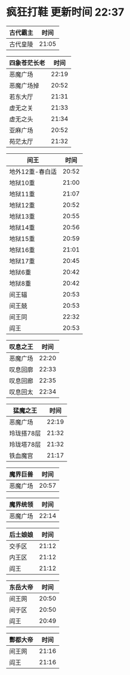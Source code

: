 # 疯狂打鞋 更新时间 22:37

| 古代霸主   | 时间    |
|--------|-------|
| 古代皇陵 | 21:05 |

| 四象苍茫长老   | 时间    |
|--------|-------|
| 恶魔广场 | 22:19 |
| 恶魔广场掉 | 20:52 |
| 若东大厅 | 21:31 |
| 虚无之关 | 21:33 |
| 虚无之头 | 21:34 |
| 亚麻广场 | 20:52 |
| 苑茫太厅 | 21:32 |

| 间王   | 时间    |
|--------|-------|
| 地外12重-春白适 | 20:52 |
| 地狱10重 | 21:00 |
| 地狱11重 | 21:07 |
| 地狱12重 | 20:52 |
| 地狱13重 | 20:55 |
| 地狱14重 | 20:56 |
| 地狱15重 | 20:59 |
| 地狱16重 | 21:01 |
| 地狱17重 | 20:45 |
| 地狱6重 | 20:42 |
| 地狱8重 | 20:42 |
| 间王辐 | 20:53 |
| 间王兢 | 20:53 |
| 间王同 | 22:32 |
| 阎王 | 20:53 |

| 叹息之王   | 时间    |
|--------|-------|
| 恶魔广场 | 22:20 |
| 叹息回廓 | 22:33 |
| 叹息回廊 | 22:35 |
| 叹息回太 | 22:34 |

| 猛魔之王   | 时间    |
|--------|-------|
| 恶魔广场 | 22:19 |
| 玲珑搭78层 | 21:32 |
| 玲珑塔78层 | 21:32 |
| 铁血魔宫 | 21:17 |

| 魔界巨兽   | 时间    |
|--------|-------|
| 恶魔广场 | 20:57 |

| 魔界统领   | 时间    |
|--------|-------|
| 恶魔广场 | 22:14 |

| 后土娘娘   | 时间    |
|--------|-------|
| 交手区 | 21:12 |
| 内王区 | 21:12 |
| 阎王 | 21:12 |

| 东岳大帝   | 时间    |
|--------|-------|
| 间王网 | 20:50 |
| 间于区 | 20:50 |
| 阎王 | 20:49 |

| 酆都大帝   | 时间    |
|--------|-------|
| 间王网 | 21:16 |
| 阎王 | 21:16 |